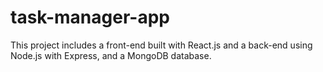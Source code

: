 # task-manager-app
This project includes a front-end built with React.js and a back-end using Node.js with Express, and a MongoDB database.
